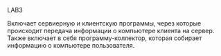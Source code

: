 LAB3

Включает сервиерную и клиентскую программы, через которые происходит передача информации о компьютере клиента на сервер. Также включает в себя программу-коллектор, которая собирает информацию о компьютере пользователя.
